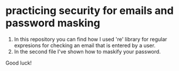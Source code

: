 # practicing security for emails and password masking 

1. In this repository you can find how I used 're' library for regular expresions for checking an email that is entered by a user.
2. In the second file I've shown how to maskify your password.

Good luck!
